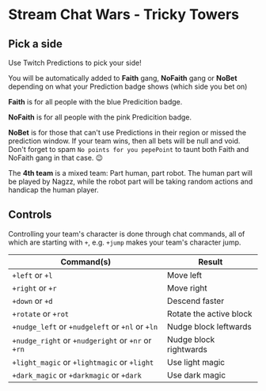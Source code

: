 # Stream Chat Wars - Tricky Towers

## Pick a side

Use Twitch Predictions to pick your side!

You will be automatically added to **Faith** gang, **NoFaith** gang or **NoBet** depending on what your Prediction badge
shows (which side you bet on)

**Faith** is for all people with the blue Predicition badge.

**NoFaith** is for all people with the pink Predicition badge.

**NoBet** is for those that can't use Predictions in their region or missed the prediction window. If your team wins,
then all bets will be null and void. Don't forget to spam `No points for you pepePoint` to taunt both Faith and NoFaith
gang in that case. 😉

The **4th team** is a mixed team: Part human, part robot. The human part will be played by Nagzz, while the robot part
will be taking random actions and handicap the human player.

## Controls

Controlling your team's character is done through chat commands, all of which are starting with `+`, e.g. `+jump` makes
your team's character jump.

| Command(s)                                        | Result                  |
|---------------------------------------------------|-------------------------|
| `+left` or `+l`                                   | Move left               |
| `+right` or `+r`                                  | Move right              |
| `+down` or `+d`                                   | Descend faster          |
| `+rotate` or `+rot`                               | Rotate the active block |
| `+nudge_left` or `+nudgeleft` or `+nl` or `+ln`   | Nudge block leftwards   |
| `+nudge_right` or `+nudgeright` or `+nr` or `+rn` | Nudge block rightwards  |
| `+light_magic` or `+lightmagic` or `+light`       | Use light magic         |
| `+dark_magic` or `+darkmagic` or `+dark`          | Use dark magic          |
